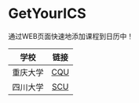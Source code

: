 # GetYourICS

通过WEB页面快速地添加课程到日历中！

学校|链接
:-:|:-:
重庆大学|[CQU](https://cqu.luxru.top "url")
四川大学|[SCU](https://scu.luxru.top "url")
